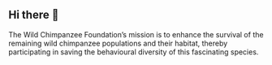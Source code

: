 ## Hi there 👋

The Wild Chimpanzee Foundation’s mission is to enhance the survival of the remaining wild chimpanzee populations and their habitat, thereby participating in saving the behavioural diversity of this fascinating species.
